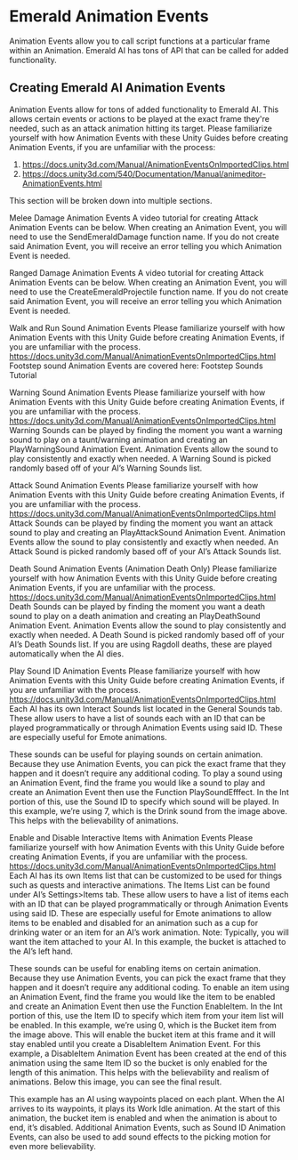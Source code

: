 # Emerald Animation Events
Animation Events allow you to call script functions at a particular frame within an Animation. Emerald AI has tons of API that can be called for added functionality.

## Creating Emerald AI Animation Events 
Animation Events allow for tons of added functionality to Emerald AI. This allows certain events or actions to be played at the exact frame they're needed, such as an attack animation hitting its target. Please familiarize yourself with how Animation Events with these Unity Guides before creating Animation Events, if you are unfamiliar with the process: 
1) https://docs.unity3d.com/Manual/AnimationEventsOnImportedClips.html 
2) https://docs.unity3d.com/540/Documentation/Manual/animeditor-AnimationEvents.html

This section will be broken down into multiple sections.


Melee Damage Animation Events
A video tutorial for creating Attack Animation Events can be below. When creating an Animation Event, you will need to use the SendEmeraldDamage function name. If you do not create said Animation Event, you will receive an error telling you which Animation Event is needed.







Ranged Damage Animation Events
A video tutorial for creating Attack Animation Events can be below. When creating an Animation Event, you will need to use the CreateEmeraldProjectile function name. If you do not create said Animation Event, you will receive an error telling you which Animation Event is needed.



Walk and Run Sound Animation Events
Please familiarize yourself with how Animation Events with this Unity Guide before creating Animation Events, if you are unfamiliar with the process. https://docs.unity3d.com/Manual/AnimationEventsOnImportedClips.html
Footstep sound Animation Events are covered here: Footstep Sounds Tutorial


Warning Sound Animation Events
Please familiarize yourself with how Animation Events with this Unity Guide before creating Animation Events, if you are unfamiliar with the process. https://docs.unity3d.com/Manual/AnimationEventsOnImportedClips.html
Warning Sounds can be played by finding the moment you want a warning sound to play on a taunt/warning animation and creating an PlayWarningSound Animation Event. Animation Events allow the sound to play consistently and exactly when needed. A Warning Sound is picked randomly based off of your AI’s Warning Sounds list.




Attack Sound Animation Events
Please familiarize yourself with how Animation Events with this Unity Guide before creating Animation Events, if you are unfamiliar with the process. https://docs.unity3d.com/Manual/AnimationEventsOnImportedClips.html
Attack Sounds can be played by finding the moment you want an attack sound to play and creating an PlayAttackSound Animation Event. Animation Events allow the sound to play consistently and exactly when needed. An Attack Sound is picked randomly based off of your AI’s Attack Sounds list.
 


Death Sound Animation Events (Animation Death Only)
Please familiarize yourself with how Animation Events with this Unity Guide before creating Animation Events, if you are unfamiliar with the process. https://docs.unity3d.com/Manual/AnimationEventsOnImportedClips.html
Death Sounds can be played by finding the moment you want a death sound to play on a death animation and creating an PlayDeathSound Animation Event. Animation Events allow the sound to play consistently and exactly when needed. A Death Sound is picked randomly based off of your AI’s Death Sounds list. If you are using Ragdoll deaths, these are played automatically when the AI dies.




Play Sound ID Animation Events
Please familiarize yourself with how Animation Events with this Unity Guide before creating Animation Events, if you are unfamiliar with the process. https://docs.unity3d.com/Manual/AnimationEventsOnImportedClips.html
Each AI has its own Interact Sounds list located in the General Sounds tab. These allow users to have a list of sounds each with an ID that can be played programmatically or through Animation Events using said ID. These are especially useful for Emote animations.

These sounds can be useful for playing sounds on certain animation. Because they use Animation Events, you can pick the exact frame that they happen and it doesn’t require any additional coding.
To play a sound using an Animation Event, find the frame you would like a sound to play and create an Animation Event then use the Function PlaySoundEfffect. In the Int portion of this, use the Sound ID to specify which sound will be played. In this example, we’re using 7, which is the Drink sound from the image above. This helps with the believability of animations.



Enable and Disable Interactive Items with Animation Events
Please familiarize yourself with how Animation Events with this Unity Guide before creating Animation Events, if you are unfamiliar with the process. https://docs.unity3d.com/Manual/AnimationEventsOnImportedClips.html
Each AI has its own Items list that can be customized to be used for things such as quests and interactive animations. The Items List can be found under AI’s Settings>Items tab. These allow users to have a list of items each with an ID that can be played programmatically or through Animation Events using said ID. These are especially useful for Emote animations to allow items to be enabled and disabled for an animation such as a cup for drinking water or an item for an AI’s work animation. Note: Typically, you will want the item attached to your AI. In this example, the bucket is attached to the AI’s left hand.

These sounds can be useful for enabling items on certain animation. Because they use Animation Events, you can pick the exact frame that they happen and it doesn’t require any additional coding.
To enable an item using an Animation Event, find the frame you would like the item to be enabled and create an Animation Event then use the Function EnableItem. In the Int portion of this, use the Item ID to specify which item from your item list will be enabled. In this example, we’re using 0, which is the Bucket item from the image above. This will enable the bucket item at this frame and it will stay enabled until you create a DisableItem Animation Event. For this example, a DisableItem Animation Event has been created at the end of this animation using the same Item ID so the bucket is only enabled for the length of this animation. This helps with the believability and realism of animations. Below this image, you can see the final result.

This example has an AI using waypoints placed on each plant. When the AI arrives to its waypoints, it plays its Work Idle animation. At the start of this animation, the bucket item is enabled and when the animation is about to end, it’s disabled. Additional Animation Events, such as Sound ID Animation Events, can also be used to add sound effects to the picking motion for even more believability.
